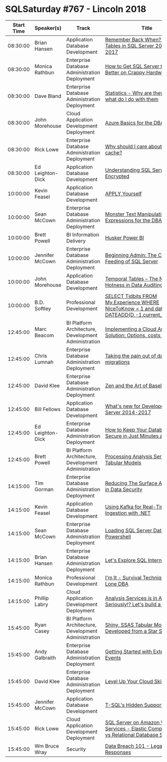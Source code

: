 # SQLSaturday #767 - Lincoln 2018
Start Time|Speaker(s)|Track|Title
---|---|---|---
08:30:00|Brian Hansen|Application  Database Development|[Remember Back When?  Temporal Tables in SQL Server 2016 and 2017](85065.md)
08:30:00|Monica Rathbun|Enterprise Database Administration  Deployment|[How to Get SQL Server to Run Better on Crappy Hardware.](85278.md)
08:30:00|Dave Bland|Enterprise Database Administration  Deployment|[Statistics - Why are they there and what do I do with them](85377.md)
08:30:00|John Morehouse|Cloud Application Development  Deployment|[Azure Basics for the DBA](85408.md)
08:30:00|Rick Lowe|Enterprise Database Administration  Deployment|[Why should I care about ... the plan cache?](85532.md)
08:30:00|Ed Leighton-Dick|Application  Database Development|[Understanding SQL Server Always Encrypted](85553.md)
10:00:00|Kevin Feasel|Application  Database Development|[APPLY Yourself](80810.md)
10:00:00|Sean McCown|Enterprise Database Administration  Deployment|[Monster Text Manipulation: Regular Expressions for the DBA](82974.md)
10:00:00|Brett Powell|BI Information Delivery|[Husker Power BI](84694.md)
10:00:00|Jennifer McCown|Enterprise Database Administration  Deployment|[Beginning Admin: The Care and Feeding of SQL Server](85317.md)
10:00:00|John Morehouse|Application  Database Development|[Temporal Tables – The New Hotness in Data Auditing](85410.md)
10:00:00|B.D. Softley|Professional Development|[SELECT Tidbits FROM My.Experience WHERE  NiceToKnow = 1 and date = DATEADD(D,-1,current_timestamp)](85420.md)
12:45:00|Marc Beacom|BI Platform Architecture, Development  Administration|[Implementing a Cloud Analytics Solution: Options, costs and more](77169.md)
12:45:00|Chris Lumnah|Enterprise Database Administration  Deployment|[Taking the pain out of database migrations](82709.md)
12:45:00|David Klee|Enterprise Database Administration  Deployment|[Zen and the Art of Baselines](83384.md)
12:45:00|Bill Fellows|Application  Database Development|[What's new for Developers - SQL Server 2014-2017](84478.md)
12:45:00|Ed Leighton-Dick|Enterprise Database Administration  Deployment|[How to Keep Your Databases Secure in Just Minutes a Day](85551.md)
12:45:00|Brett Powell|BI Platform Architecture, Development  Administration|[Processing Analysis Services Tabular Models](86344.md)
14:15:00|Tim Gorman|Enterprise Database Administration  Deployment|[Reducing The Surface Area Of Risk in Data Security](77021.md)
14:15:00|Kevin Feasel|Application  Database Development|[Using Kafka for Real-Time Data Ingestion with .NET](80811.md)
14:15:00|Sean McCown|Enterprise Database Administration  Deployment|[Loading SQL Server Data with Powershell](82973.md)
14:15:00|Brian Hansen|Enterprise Database Administration  Deployment|[Let's Explore SQL Internals](85064.md)
14:15:00|Monica Rathbun|Professional Development|[I'm It - Survival Techniques for the Lone DBA](85277.md)
14:15:00|Phillip Labry|Cloud Application Development  Deployment|[Analysis Services is in Azure? Seriously!? Let's build a model!](86356.md)
15:45:00|Ryan Casey|BI Platform Architecture, Development  Administration|[Shiny, SSAS Tabular Model Developed from a Star Schema](80243.md)
15:45:00|Andy Galbraith|Enterprise Database Administration  Deployment|[Getting Started with Extended Events](83193.md)
15:45:00|David Klee|Enterprise Database Administration  Deployment|[Level Up Your Cloud Skills](83385.md)
15:45:00|Jennifer McCown|Application  Database Development|[T-SQL's Hidden Support Feature](85321.md)
15:45:00|Rick Lowe|Cloud Application Development  Deployment|[SQL Server on Amazon Web Services - Elastic Compute Cloud vs Relational Database Service?](85533.md)
15:45:00|Wm Bruce Wray|Security|[Data Breach 101 - Legal and IT Responses](86379.md)
